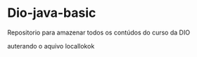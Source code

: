 # Dio-java-basic
Repositorio para amazenar todos os contúdos do curso da DIO

auterando o aquivo locallokok
